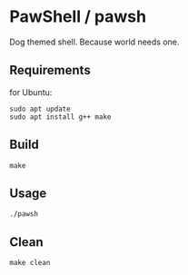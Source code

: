 # PawShell / pawsh

Dog themed shell. Because world needs one.

## Requirements
for Ubuntu:
```shell
sudo apt update
sudo apt install g++ make
```

## Build

```shell
make
```

## Usage

```shell
./pawsh
```

## Clean

```shell
make clean
```
